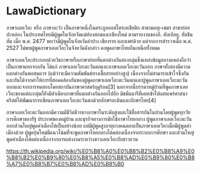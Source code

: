 # LawaDictionary
ภาษาเลอเวือะ หรือ ภาษาละว้า เป็นภาษาหนึ่งในตระกูลออสโตรเอเชียติก สาขามอญ-เขมร สาขาย่อยปะหล่อง ในประเทศไทยมีผู้พูดในจังหวัดแม่ฮ่องสอนและเชียงใหม่ ตามรายงานของอี. ดับเบิลยู. ฮัตชินสัน เมื่อ พ.ศ. 2477 พบว่ามีผู้พูดในจังหวัดลำปาง เชียงราย และแพร่ด้วย แต่จากการสำรวจเมื่อ พ.ศ. 2527 ไม่พบผู้พูดภาษาเลอเวือะในจังหวัดดังกล่าว คงพูดภาษาไทยถิ่นเหนือทั้งหมด

ภาษาเลอเวือะประกอบด้วยวิธภาษาหรือภาษาย่อยที่แตกต่างกันสองกลุ่มซึ่งแหล่งข้อมูลบางแหล่งถือว่าเป็นภาษาแยกจากกัน ได้แก่ ภาษาเลอเวือะตะวันตกและภาษาเลอเวือะตะวันออก ภาษาทั้งสองมีความแตกต่างกันพอสมควร (แม้ว่าจะมีความสัมพันธ์ทางเชื้อสายอย่างสูง) เนื่องจากไม่สามารถเข้าใจซึ่งกันและกันได้จากคำให้การที่สอดคล้องกันของผู้พูดภาษาเลอเวือะตะวันตกและผู้พูดภาษาเลอเวือะตะวันออกและจากการทดสอบโดยสถาบันภาษาศาสตร์ฤดูร้อน[3] นอกจากนี้บรรดาหมู่บ้านที่พูดภาษาเลอเวือะของแต่ละกลุ่มก็ยังมีสำเนียงภาษาที่แตกต่างกันออกไปอีก มิชชันนารีที่เคยเข้าไปเผยแพร่ศาสนาคริสต์ได้พัฒนาการเขียนภาษาเลอเวือะตะวันตกด้วยอักษรละตินและอักษรไทย[4]

ภาษาเลอเวือะตะวันออกมีความมีชีวิตชีวาทางภาษาในระดับสูงและใช้สื่อสารกันในบ้านโดยผู้พูดทุกวัย การศึกษาของรัฐ ประกาศของหมู่บ้าน และธุรกิจทางการมักใช้ภาษาไทยกลาง ผู้พูดภาษาเลอเวือะตะวันออกส่วนใหญ่พูดคำเมืองได้เป็นอย่างน้อย แต่มีผู้พูดสูงอายุบางคนตอบเป็นภาษาเลอเวือะเมื่อมีผู้พูดคำเมืองด้วย ผู้พูดรุ่นใหม่มีแนวโน้มที่จะพูดภาษาไทยกลางได้คล่องเนื่องจากระบบการศึกษา และส่วนใหญ่พูดคำเมืองได้คล่องเนื่องจากการแต่งงานระหว่างชาวเลอเวือะกับชาวยวน


https://th.wikipedia.org/wiki/%E0%B8%A0%E0%B8%B2%E0%B8%A9%E0%B8%B2%E0%B9%80%E0%B8%A5%E0%B8%AD%E0%B9%80%E0%B8%A7%E0%B8%B7%E0%B8%AD%E0%B8%B0
